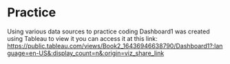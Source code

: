 # Practice
Using various data sources to practice coding
Dashboard1 was created using Tableau to view it you can access it at this 
link: https://public.tableau.com/views/Book2_16436946638790/Dashboard1?:language=en-US&:display_count=n&:origin=viz_share_link
